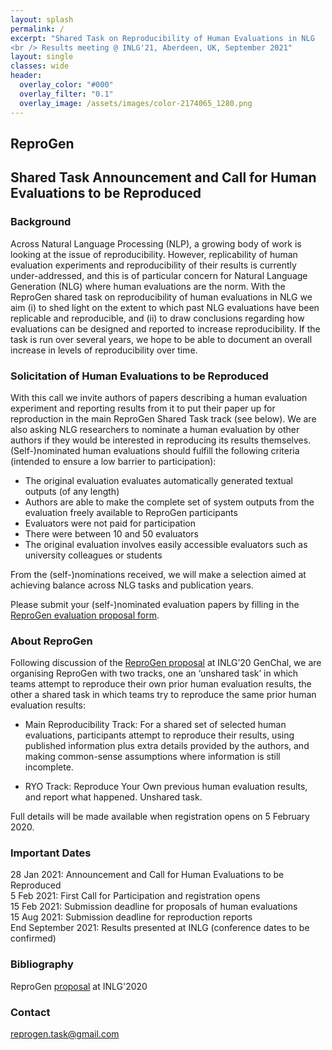 ```yaml
---
layout: splash
permalink: /
excerpt: "Shared Task on Reproducibility of Human Evaluations in NLG
<br /> Results meeting @ INLG'21, Aberdeen, UK, September 2021"
layout: single
classes: wide
header:
  overlay_color: "#000"
  overlay_filter: "0.1"
  overlay_image: /assets/images/color-2174065_1280.png
---
```


## ReproGen

## Shared Task Announcement and Call for Human Evaluations to be Reproduced

### Background

Across Natural Language Processing (NLP), a growing body of work is looking at the issue of reproducibility. However, replicability of human evaluation experiments and reproducibility of their results is currently under-addressed, and this is of particular concern for Natural Language Generation (NLG) where human evaluations are the norm. With the ReproGen shared task on reproducibility of human evaluations in NLG we aim (i) to shed light on the extent to which past NLG evaluations have been replicable and reproducible, and (ii) to draw conclusions regarding how evaluations can be designed and reported to increase reproducibility. If the task is run over several years, we hope to be able to document an overall increase in levels of reproducibility over time.


### Solicitation of Human Evaluations to be Reproduced

With this call we invite authors of papers describing a human evaluation experiment and reporting results from it to put their paper up for reproduction in the main ReproGen Shared Task track (see below). We are also asking NLG researchers to nominate a human evaluation by other authors if they would be interested in reproducing its results themselves. (Self-)nominated human evaluations should fulfill the following criteria (intended to ensure a low barrier to participation):

* The original evaluation evaluates automatically generated textual outputs (of any length) 
* Authors are able to make the complete set of system outputs from the evaluation freely available to ReproGen participants
* Evaluators were not paid for participation
* There were between 10 and 50 evaluators
* The original evaluation involves easily accessible evaluators such as university colleagues or students

From the (self-)nominations received, we will make a selection aimed at achieving balance across NLG tasks and publication years.

Please submit your (self-)nominated evaluation papers by filling in the [ReproGen evaluation proposal form].

[ReproGen evaluation proposal form]: https://docs.google.com/forms/d/e/1FAIpQLSc_NSapzNRB0p-dveqNep0htroOagCXXjeTwg2SGWWHwI6tdg/viewform


### About ReproGen

Following discussion of the [ReproGen proposal](https://www.aclweb.org/anthology/2020.inlg-1.29/) at INLG’20 GenChal, we are organising ReproGen with two tracks, one an ‘unshared task’ in which teams attempt to reproduce their own prior human evaluation results, the other a shared task in which teams try to reproduce the same prior human evaluation results:

* Main Reproducibility Track: For a shared set of selected human evaluations, participants attempt to reproduce their results, using published information plus extra details provided by the authors, and making common-sense assumptions where information is still incomplete.

* RYO Track: Reproduce Your Own previous human evaluation results, and report what happened. Unshared task.

Full details will be made available when registration opens on 5 February 2020.


### Important Dates

28 Jan 2021: Announcement and Call for Human Evaluations to be Reproduced\
5 Feb 2021: First Call for Participation and registration opens\
15 Feb 2021: Submission deadline for proposals of human evaluations\
15 Aug 2021: Submission deadline for reproduction reports\
End September 2021: Results presented at INLG (conference dates to be confirmed)


### Bibliography

ReproGen [proposal](https://www.aclweb.org/anthology/2020.inlg-1.29/) at INLG'2020

### Contact

<reprogen.task@gmail.com>

